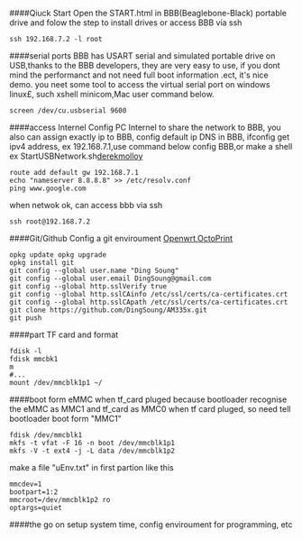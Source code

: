 ﻿####Qiuck Start
Open the START.html in BBB(Beaglebone-Black) portable drive and folow the step to install drives
or access BBB via ssh

    ssh 192.168.7.2 -l root

####serial ports
BBB has USART serial and simulated portable drive on USB,thanks to the BBB developers, they are very easy to use, if you dont mind the performanct and not need full boot information .ect, it's nice demo. you neet some tool to access the virtual serial port on windows linux£, such xshell minicom,Mac user  command below.
	
	screen /dev/cu.usbserial 9600

####access Internel
Config PC Internel to share the network to BBB, you also can assign exactly ip to BBB, config default ip DNS in  BBB, ifconfig get ipv4 address, ex 192.168.7.1,use command below config BBB,or make a shell ex StartUSBNetwork.sh[derekmolloy][1]

	route add default gw 192.168.7.1
	echo "nameserver 8.8.8.8" >> /etc/resolv.conf
	ping www.google.com

when netwok ok, can access bbb via ssh

	ssh root@192.168.7.2

####Git/Github
Config a git enviroument [Openwrt][2],[OctoPrint][3]

	opkg update	opkg upgrade
	opkg install git
	git config --global user.name "Ding Soung"
	git config --global user.email DingSoung@gmail.com
	git config --global http.sslVerify true
	git config --global http.sslCAinfo /etc/ssl/certs/ca-certificates.crt
	git config --global http.sslCApath /etc/ssl/certs/ca-certificates.crt
	git clone https://github.com/DingSoung/AM335x.git
	git push

####part TF card and format

	fdisk -l
	fdisk mmcbk1
	m
	#...
	mount /dev/mmcblk1p1 ~/
	
####boot form eMMC when tf_card pluged
because bootloader recognise the eMMC as MMC1 and tf_card as MMC0 when tf card pluged, so need tell bootloader boot form "MMC1"

	fdisk /dev/mmcblk1
	mkfs -t vfat -F 16 -n boot /dev/mmcblk1p1
	mkfs -V -t ext4 -j -L data /dev/mmcblk1p2

make a file "uEnv.txt" in first partion like this

	mmcdev=1
	bootpart=1:2
	mmcroot=/dev/mmcblk1p2 ro
	optargs=quiet

####the go on
setup system time, config enviroument for programming, etc

[1]: http://derekmolloy.ie/beaglebone/getting-started-usb-network-adapter-on-the-beaglebone
[2]: http://wiki.openwrt.org/doc/techref/opkg
[3]: https://github.com/foosel/OctoPrint/wiki/Setup-on-BeagleBone-Black-running-%C3%85ngstr%C3%B6m
